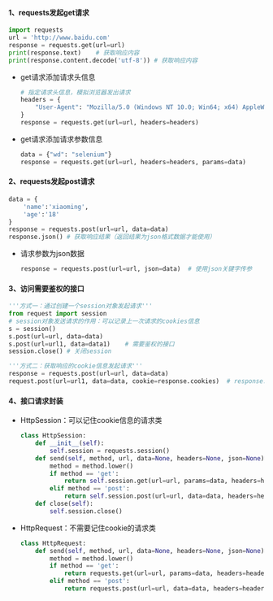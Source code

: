 #### 1、requests发起get请求

```python
import requests
url = 'http://www.baidu.com'
response = requests.get(url=url)
print(response.text)	# 获取响应内容
print(response.content.decode('utf-8'))	# 获取响应内容
```

- get请求添加请求头信息

  ```python
  # 指定请求头信息，模拟浏览器发出请求
  headers = {
      "User-Agent": "Mozilla/5.0 (Windows NT 10.0; Win64; x64) AppleWebKit/537.36 (KHTML, like Gecko) Chrome/75.0.3770.142 Safari/537.36"
  }
  response = requests.get(url=url, headers=headers)
  ```

- get请求添加请求参数信息

  ```python
  data = {"wd": "selenium"}
  response = requests.get(url=url, headers=headers, params=data)
  ```

#### 2、requests发起post请求

```python
data = {
    'name':'xiaoming',
    'age':'18'
}
response = requests.post(url=url, data=data)
response.json()	# 获取响应结果（返回结果为json格式数据才能使用）
```

- 请求参数为json数据

  ```python
  response = requests.post(url=url, json=data)	# 使用json关键字传参
  ```

#### 3、访问需要鉴权的接口

```python
'''方式一：通过创建一个session对象发起请求'''
from request import session
# session对象发送请求的作用：可以记录上一次请求的cookies信息
s = session()
s.post(url=url, data=data)
s.post(url=url1, data=data1)	# 需要鉴权的接口
session.close()	# 关闭session

'''方式二：获取响应的cookie信息发起请求'''
response = requests.post(url=url, data=data)
request.post(url=url1, data=data, cookie=response.cookies)	# response.cookies获取上次请求的cookie信息
```

#### 4、接口请求封装

- HttpSession：可以记住cookie信息的请求类

  ```python
  class HttpSession:
      def __init__(self):
          self.session = requests.session()
      def send(self, method, url, data=None, headers=None, json=None):
          method = method.lower()
          if method == 'get':
              return self.session.get(url=url, params=data, headers=headers, json=json)
          elif method == 'post':
              return self.session.post(url=url, data=data, headers=headers, json=json)
      def close(self):
          self.session.close()
  ```

- HttpRequest：不需要记住cookie的请求类

  ```python
  class HttpRequest:
      def send(self, method, url, data=None, headers=None, json=None):
          method = method.lower()
          if method == 'get':
              return requests.get(url=url, params=data, headers=headers, json=json)
          elif method == 'post':
              return requests.post(url=url, data=data, headers=headers, json=json)
  ```

  

```python

```

